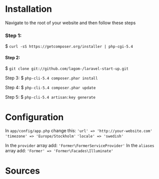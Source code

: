 # Installation
Navigate to the root of your website and then follow these steps
### Step 1:
$ `curl -sS https://getcomposer.org/installer | php-cgi-5.4`

#### Step 2:
$ `git clone git://github.com/lagom-/laravel-start-up.git`

Step 3: 
$ `php-cli-5.4 composer.phar install`

Step 4: 
$ `php-cli-5.4 composer.phar update`

Step 5:
$ `php-cli-5.4 artisan:key generate`

# Configuration
In `app/config/app.php` change this:
`'url' => 'http://your-website.com'`
`'timezone' => 'Europe/Stockholm'`
`'locale' => 'swedish'`

In the `provider` array add:
`'Former\FormerServiceProvider'`
In the `aliases` array add:
`'Former' => 'Former\Facades\Illuminate'`

# Sources
